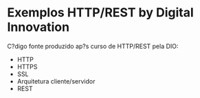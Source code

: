# Exemplos HTTP/REST by Digital Innovation

C?digo fonte produzido ap?s curso de HTTP/REST pela DIO:

- HTTP
- HTTPS
- SSL
- Arquitetura cliente/servidor
- REST

